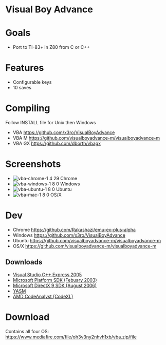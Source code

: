 # Visual Boy Advance

# Goals

* Port to TI-83+ in Z80 from C or C++

# Features

* Configurable keys
* 10 saves

# Compiling

Follow INSTALL file for Unix then Windows

* VBA    https://github.com/x3ro/VisualBoyAdvance
* VBA M  https://github.com/visualboyadvance-m/visualboyadvance-m
* VBA GX https://github.com/dborth/vbagx

# Screenshots

* ![vba-chrome-1 4 29](https://user-images.githubusercontent.com/58202540/112297507-f9786500-8c63-11eb-9328-53e423eef487.png) Chrome
* ![vba-windows-1 8 0](https://user-images.githubusercontent.com/58202540/112297556-0ac17180-8c64-11eb-9bef-4e0855b5802e.png) Windows
* ![vba-ubuntu-1 8 0](https://user-images.githubusercontent.com/58202540/112297618-1c0a7e00-8c64-11eb-8875-32486bc01b74.png) Ubuntu
* ![vba-mac-1 8 0](https://user-images.githubusercontent.com/58202540/112297654-275da980-8c64-11eb-8a70-c5796ecbec8e.png) OS/X

# Dev

* Chrome     https://github.com/Rakashazi/emu-ex-plus-alpha
* Windows    https://github.com/x3ro/VisualBoyAdvance
* Ubuntu     https://github.com/visualboyadvance-m/visualboyadvance-m
* OS/X        https://github.com/visualboyadvance-m/visualboyadvance-m

## Downloads

* [Visual Studio C++ Express 2005](https://www.mediafire.com/file/wzcu9fvaervcnvd/Visual+Studio+C+++Express+2005.iso/file)
* [Microsoft Platform SDK (Febuary 2003)](https://www.mediafire.com/file/0myj7ua177h50e4/Microsoft+Platform+SDK+(Feburary+2003).zip/file)
* [Microsoft DirectX 9 SDK (August 2006)](https://www.mediafire.com/file/8ezrrc63zb38ouo/Microsoft+DirectX+9.0+(August+2006).exe/file)
* [YASM](https://www.mediafire.com/file/xafq9qz6myqrvlt/YASM+1.3.0.zip/file)
* [AMD CodeAnalyst (CodeXL)](https://www.mediafire.com/file/yuwp2gnkig85h8g/AMD+CodeXL+1.9.10103.exe/file)

# Download

Contains all four OS: https://www.mediafire.com/file/oh3v3ny2nhvh1xb/vba.zip/file

